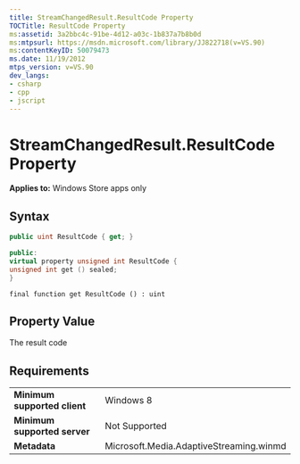 ```yaml
---
title: StreamChangedResult.ResultCode Property
TOCTitle: ResultCode Property
ms:assetid: 3a2bbc4c-91be-4d12-a03c-1b837a7b8b0d
ms:mtpsurl: https://msdn.microsoft.com/library/JJ822718(v=VS.90)
ms:contentKeyID: 50079473
ms.date: 11/19/2012
mtps_version: v=VS.90
dev_langs:
- csharp
- cpp
- jscript
---
```


# StreamChangedResult.ResultCode Property

**Applies to:** Windows Store apps only

## Syntax

```csharp
public uint ResultCode { get; }
```

```cpp
public:
virtual property unsigned int ResultCode {
unsigned int get () sealed;
}
```

```jscript
final function get ResultCode () : uint
```

## Property Value

The result code

## Requirements

|||
|--- |--- |
|**Minimum supported client**|Windows 8|
|**Minimum supported server**|Not Supported|
|**Metadata**|Microsoft.Media.AdaptiveStreaming.winmd|


